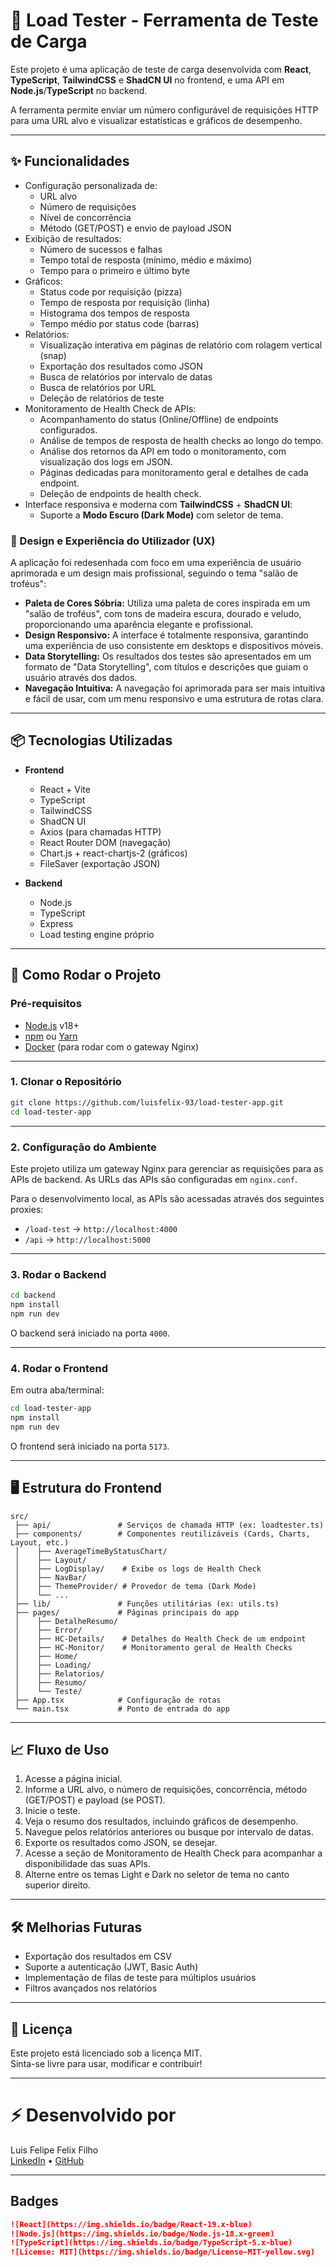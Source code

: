 # 💫 Load Tester - Ferramenta de Teste de Carga

Este projeto é uma aplicação de teste de carga desenvolvida com **React**, **TypeScript**, **TailwindCSS** e **ShadCN UI** no frontend, e uma API em **Node.js**/**TypeScript** no backend.

A ferramenta permite enviar um número configurável de requisições HTTP para uma URL alvo e visualizar estatísticas e gráficos de desempenho.

---

## ✨ Funcionalidades

- Configuração personalizada de:
  - URL alvo
  - Número de requisições
  - Nível de concorrência
  - Método (GET/POST) e envio de payload JSON
- Exibição de resultados:
  - Número de sucessos e falhas
  - Tempo total de resposta (mínimo, médio e máximo)
  - Tempo para o primeiro e último byte
- Gráficos:
  - Status code por requisição (pizza)
  - Tempo de resposta por requisição (linha)
  - Histograma dos tempos de resposta
  - Tempo médio por status code (barras)
- Relatórios:
  - Visualização interativa em páginas de relatório com rolagem vertical (snap)
  - Exportação dos resultados como JSON
  - Busca de relatórios por intervalo de datas
  - Busca de relatórios por URL
  - Deleção de relatórios de teste
- Monitoramento de Health Check de APIs:
  - Acompanhamento do status (Online/Offline) de endpoints configurados.
  - Análise de tempos de resposta de health checks ao longo do tempo.
  - Análise dos retornos da API em todo o monitoramento, com visualização dos logs em JSON.
  - Páginas dedicadas para monitoramento geral e detalhes de cada endpoint.
  - Deleção de endpoints de health check.
- Interface responsiva e moderna com **TailwindCSS** + **ShadCN UI**:
  - Suporte a **Modo Escuro (Dark Mode)** com seletor de tema.

### 🎨 Design e Experiência do Utilizador (UX)

A aplicação foi redesenhada com foco em uma experiência de usuário aprimorada e um design mais profissional, seguindo o tema "salão de troféus":

*   **Paleta de Cores Sóbria:** Utiliza uma paleta de cores inspirada em um "salão de troféus", com tons de madeira escura, dourado e veludo, proporcionando uma aparência elegante e profissional.
*   **Design Responsivo:** A interface é totalmente responsiva, garantindo uma experiência de uso consistente em desktops e dispositivos móveis.
*   **Data Storytelling:** Os resultados dos testes são apresentados em um formato de "Data Storytelling", com títulos e descrições que guiam o usuário através dos dados.
*   **Navegação Intuitiva:** A navegação foi aprimorada para ser mais intuitiva e fácil de usar, com um menu responsivo e uma estrutura de rotas clara.

---

## 📦 Tecnologias Utilizadas

- **Frontend**
  - React + Vite
  - TypeScript
  - TailwindCSS
  - ShadCN UI
  - Axios (para chamadas HTTP)
  - React Router DOM (navegação)
  - Chart.js + react-chartjs-2 (gráficos)
  - FileSaver (exportação JSON)

- **Backend**
  - Node.js
  - TypeScript
  - Express
  - Load testing engine próprio

---

## 🚀 Como Rodar o Projeto

### Pré-requisitos

- [Node.js](https://nodejs.org/) v18+
- [npm](https://www.npmjs.com/) ou [Yarn](https://yarnpkg.com/)
- [Docker](https://www.docker.com/) (para rodar com o gateway Nginx)

---

### 1. Clonar o Repositório

```bash
git clone https://github.com/luisfelix-93/load-tester-app.git
cd load-tester-app
```

---

### 2. Configuração do Ambiente

Este projeto utiliza um gateway Nginx para gerenciar as requisições para as APIs de backend. As URLs das APIs são configuradas em `nginx.conf`.

Para o desenvolvimento local, as APIs são acessadas através dos seguintes proxies:
- `/load-test` -> `http://localhost:4000`
- `/api` -> `http://localhost:5000`

---

### 3. Rodar o Backend

```bash
cd backend
npm install
npm run dev
```

O backend será iniciado na porta `4000`.

---

### 4. Rodar o Frontend

Em outra aba/terminal:

```bash
cd load-tester-app
npm install
npm run dev
```

O frontend será iniciado na porta `5173`.

---

## 🖥️ Estrutura do Frontend

```
src/
 ├── api/               # Serviços de chamada HTTP (ex: loadtester.ts)
 ├── components/        # Componentes reutilizáveis (Cards, Charts, Layout, etc.)
 │    ├── AverageTimeByStatusChart/
 │    ├── Layout/
 │    ├── LogDisplay/    # Exibe os logs de Health Check
 │    ├── NavBar/
 │    ├── ThemeProvider/ # Provedor de tema (Dark Mode)
 │    └── ...
 ├── lib/               # Funções utilitárias (ex: utils.ts)
 ├── pages/             # Páginas principais do app
 │    ├── DetalheResumo/
 │    ├── Error/
 │    ├── HC-Details/    # Detalhes do Health Check de um endpoint
 │    ├── HC-Monitor/    # Monitoramento geral de Health Checks
 │    ├── Home/
 │    ├── Loading/
 │    ├── Relatorios/
 │    ├── Resumo/
 │    └── Teste/
 ├── App.tsx            # Configuração de rotas
 └── main.tsx           # Ponto de entrada do app
```

---

## 📈 Fluxo de Uso

1. Acesse a página inicial.
2. Informe a URL alvo, o número de requisições, concorrência, método (GET/POST) e payload (se POST).
3. Inicie o teste.
4. Veja o resumo dos resultados, incluindo gráficos de desempenho.
5. Navegue pelos relatórios anteriores ou busque por intervalo de datas.
6. Exporte os resultados como JSON, se desejar.
7. Acesse a seção de Monitoramento de Health Check para acompanhar a disponibilidade das suas APIs.
8. Alterne entre os temas Light e Dark no seletor de tema no canto superior direito.

---

## 🛠️ Melhorias Futuras

- Exportação dos resultados em CSV
- Suporte a autenticação (JWT, Basic Auth)
- Implementação de filas de teste para múltiplos usuários
- Filtros avançados nos relatórios

---

## 📄 Licença

Este projeto está licenciado sob a licença MIT.  
Sinta-se livre para usar, modificar e contribuir!

---

# ⚡ Desenvolvido por

Luis Felipe Felix Filho  
[LinkedIn](https://www.linkedin.com/in/luis-felix-filho/) • [GitHub](https://github.com/luisfelix-93)

---

## Badges

```markdown
![React](https://img.shields.io/badge/React-19.x-blue)
![Node.js](https://img.shields.io/badge/Node.js-18.x-green)
![TypeScript](https://img.shields.io/badge/TypeScript-5.x-blue)
![License: MIT](https://img.shields.io/badge/License-MIT-yellow.svg)
```